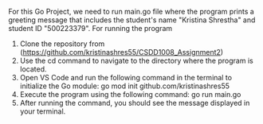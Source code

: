 For this Go Project, we need to run main.go file where the program prints a greeting message that includes the student's name "Kristina Shrestha" and student ID "500223379".
For running the program 
1. Clone the repository from (https://github.com/kristinashres55/CSDD1008_Assignment2)
2. Use the cd command to navigate to the directory where the program is located.
3. Open VS Code and run the following command in the terminal to initialize the Go module: go mod init github.com/kristinashres55
4. Execute the program using the following command: go run main.go
5. After running the command, you should see the message displayed in your terminal.
